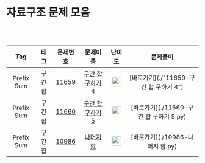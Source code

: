 # 자료구조 문제 모음

<br><br>

| Tag                          | 태그                | 문제번호    | 문제이름    | 난이도    | 문제풀이    |
| :--------------------------: | :-----------------: | :------:  | :------:  |  :------:  | :------:  |
| Prefix Sum | 구간합 | <a href="https://www.acmicpc.net/problem/11659">11659</a> | <a href="https://www.acmicpc.net/problem/11659">구간 합 구하기 4</a> | <img height="25px" width="25px" src="https://static.solved.ac/tier_small/8.svg"/> | [바로가기](./"11659-구간 합 구하기 4") |
| Prefix Sum | 구간합 | <a href="https://www.acmicpc.net/problem/11660">11660</a> | <a href="https://www.acmicpc.net/problem/11660">구간 합 구하기 5</a> | <img height="25px" width="25px" src="https://static.solved.ac/tier_small/10.svg"/> | [바로가기](./11660-구간 합 구하기 5.py) |
| Prefix Sum | 구간합 | <a href="https://www.acmicpc.net/problem/10986">10986</a> | <a href="https://www.acmicpc.net/problem/10986">나머지 합</a> | <img height="25px" width="25px" src="https://static.solved.ac/tier_small/13.svg"/> | [바로가기](./10986-나머지 합.py) |

